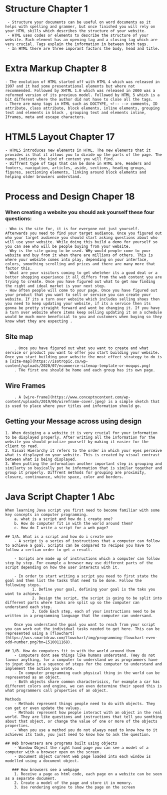 # Structure Chapter 1
     - Structure your documents can be useful on word documents as it helps with spelling and grammer, but once finished you will rely on your HTML skills which describes the structure of your website. 
     - HTML uses codes or elements to describe the structure of your website. Each element has an opening tag and a closing tag which are very crucial. Tags explain the information in between both tags. 
     - In HTML there are three imporant factors the body, head and title. 

# Extra Markup Chapter 8
    - The evolution of HTML started off with HTML 4 which was released in 1997 and it had some presentational elements but where not recommended. Followed by XHTML 1.0 which was released in 2000 was a reformed version of its previous model. Followed by HTML 5 which is a bit different where the author did not have to close all the tags.
    - There are many tags in HTML such as DOCTYPE, <!-- --> comments, ID attribute, class attribute, block elements, inline elements, grouping text and elements in block , grouping text and elements inline, Iframes, meta and escape characters. 

# HTML5 Layout Chapter 17
    - HTML5 introduces new elements in HTML. The new elements that it provides is that it allows you to divide up the parts of the page. The names indicate the kind of content you will find. 
    - Diffrent type of tags that can be done in HTML are, Headers and footers, navigation, articles, aside, sections, heading groups, figures, sectioning elements, linking around block elements and helping older browsers understand.

# Process and Design Chaper 18
### When creating a website you should ask yourself these four questions:
    - Who is the site for, it is for everyone not just yourself. Afterwards you need to find your target audience. Once you figured out who your target audience you should start asking questions about who will use your website. While doing this build a demo for yourself so you can see who will be people buying from your website.
    - Why is the site going to be used. WHy would people come to your website and buy from it when there are millions of others. This is where your website comes into play, depending on your interface, colors, smoothing scrolling and prices and there are many more that factor this. 
    - What are your visitors coming to get wheteher its a good deal or a better shopping experiance it all differs from the web content you are trying to create. Once you have figured out what to get now finding the right and ideal market is your next step. 
    - How often people will come to your page. Once you have figured out your product that you want to sell or service you can create your website. If its a turn over website which includes selling shoes then you need to keep updating your website, if its a service then its gonna be pretty straight forward and wont be changing it. If you have a turn over website where items keep selling updating it on a schedule would be much more beneficial to you and customers when buying so they know what they are expecting .

## Site map 
        . Once you have figured out what you want to create and what service or product you want to offer you start building your website. Once you start building your website the most effect strategy to do is a [site-map](https://isotropic.co/wp-content/uploads/2020/07/ecommerce-sitemap-template-or-moqups.png)
        . THe first one should be home and each group has its own page.

## Wire Frames
        . A [wire-frame](https://www.conceptncontent.com/wp-content/uploads/2019/06/wireframe-cover.jpeg) is a simple sketch that is used to place where your titles and information should go.

## Getting your Message across using design
    1. When desiging a a website it is very crucial for your information to be displayed properly. After writing all the information for the website you should priotize yourself by making it easier for the client to read. 
    2. Visual Hierarchy it refers to the order in which your eyes perceive what is displayed on your website. This is created by visual contrast between what is being displayed.
    3. When putting the information another important step is grouping and similarty so basically put he information that is similar together and group it properly. Diffrent methods for grouping are proximity, closure, continuance, white space, color and borders. 

# Java Script Chapter 1 Abc 

    When learning Java script you first need to become familiar with some key concepts in computer programming.
        a. what is a script and how do i create one?
        b. How do computer fit in with the world around them?
        c. How do I write a script for a web page?

    ## 1/A. What is a script and how do i create one
        - A script is a series of instructions that a computer can follow to achieve a goal. Scripts can be compared to recipes you have to follow a certian order to get a result. 

        - Scripts are made up of instructions which a computer can follow step by step. For example a browser may use different parts of the script depending on how the user interacts with it. 

        - In order to start writing a script you need to first state the goal and then list the tasks that need to be done. Follow the following steps.
                1. Define your goal, defining your goal is the taks you want to achieve.
                2. Design the script, the script is going to be split into different parts where tasks are split up so the computer can understand each step.
                3. Code Each step, each of your instructions need to be written in a programming language that the computer can undersand. 

        Once you understand the goal you want to reach from your script you can work out the individual tasks needed to get here. This can be represented using a [flowchart](https://wcs.smartdraw.com/flowchart/img/programming-flowchart-even-odd-number.png?bn=1510011168). 

    ## 1/B. How do computers fit in with the world around them
        - Computers dont see things like humans understand. THey do not favour anything, for a computer to understand we as programmers have to input data in a squence of steps for the computer to understand and implement the action you wrote. 
        - In computer programming each physical thing in the world can be represented as an object.
        - Both objects share common characterisics, for example a car has different colors and engine, we can even determine their speed this is what programmers call properties of an object.
    
    Methods
        - Methods represent things people need to do with objects. They can get or even update the values. 
        - Methods represent how people interact with an object in the real world. They are like questions and instructions that tell you somthing about that object, or change the value of one or more of the objects properties. 
        - When you use a method you do not always need to know how to it achieves its task, you just need to know how to ask the question.

    ## Web browersers are programs built using objects
        - Window Object the right hand page you can see a model of a computer with a browser open on the screen. 
        - Document object current web page loaded into each window is modelled using a document object.

       ### How browsers see a webpage
        1. Receive a page as html code, each page on a website can be seen as a separate document. 
        2. Create a model of the page and store it in memory.
        3. Use rendering engine to show the page on the screen